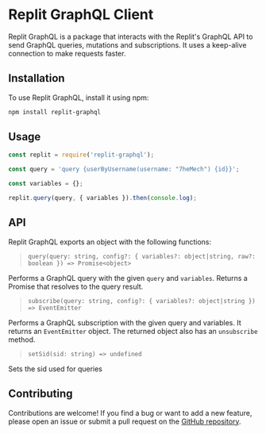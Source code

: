 # Replit GraphQL Client
Replit GraphQL is a package that interacts with the Replit's GraphQL API to send GraphQL queries, mutations and subscriptions. It uses a keep-alive connection to make requests faster.

## Installation
To use Replit GraphQL, install it using npm:
```sh
npm install replit-graphql
```
## Usage
```js
const replit = require('replit-graphql');

const query = 'query {userByUsername(username: "7heMech") {id}}';

const variables = {};

replit.query(query, { variables }).then(console.log);
```
## API
Replit GraphQL exports an object with the following functions:

> `query(query: string, config?: {
		variables?: object|string,
		raw?: boolean
	}) => Promise<object>`

Performs a GraphQL query with the given `query` and `variables`. Returns a Promise that resolves to the query result.

> `subscribe(query: string, config?: {
		variables?: object|string
	}) => EventEmitter`

Performs a GraphQL subscription with the given query and variables. It returns an `EventEmitter` object. The returned object also has an `unsubscribe` method.

> `setSid(sid: string) => undefined`

Sets the sid used for queries

## Contributing
Contributions are welcome! If you find a bug or want to add a new feature, please open an issue or submit a pull request on the [GitHub repository](https://github.com/7hemech/replit-graphql).
